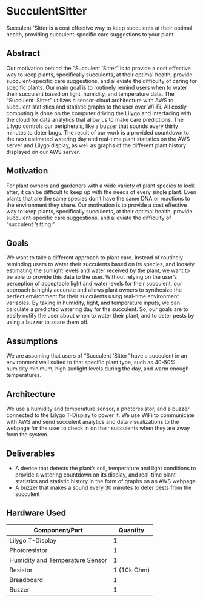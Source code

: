 # SucculentSitter
Succulent 'Sitter is a cost effective way to keep succulents at their optimal health, providing succulent-specific care suggestions to your plant.

## Abstract

Our motivation behind the “Succulent ‘Sitter” is to provide a cost effective way to keep plants, specifically succulents, at their optimal health, provide succulent-specific care suggestions, and alleviate the difficulty of caring for specific plants. Our main goal is to routinely remind users when to water their succulent based on light, humidity, and temperature data. The “Succulent ‘Sitter” utilizes a sensor-cloud architecture with AWS to succulent statistics and statistic graphs to the user over Wi-Fi. All costly computing is done on the computer driving the Lilygo and interfacing with the cloud for data analytics that allow us to make care predictions. The Lilygo controls our peripherals, like a buzzer that sounds every thirty minutes to deter bugs. The result of our work is a provided countdown to the next estimated watering day and real-time plant statistics on the AWS server and Lilygo display, as well as graphs of the different plant history displayed on our AWS server.

## Motivation

For plant owners and gardeners with a wide variety of plant species to look after, it can be difficult to keep up with the needs of every single plant. Even plants that are the same species don’t have the same DNA or reactions to the environment they share. Our motivation is to provide a cost effective way to keep plants, specifically succulents, at their optimal health, provide succulent-specific care suggestions, and alleviate the difficulty of “succulent ‘sitting.”

## Goals

We want to take a different approach to plant care. Instead of routinely reminding users to water their succulents based on its species, and loosely estimating the sunlight levels and water received by the plant, we want to be able to provide this data to the user. Without relying on the user’s perception of acceptable light and water levels for their succulent, our approach is highly accurate and allows plant owners to synthesize the perfect environment for their succulents using real-time environment variables. By taking in humidity, light, and temperature inputs, we can calculate a predicted watering day for the succulent. So, our goals are to easily notify the user about when to water their plant, and to deter pests by using a buzzer to scare them off.

## Assumptions

We are assuming that users of “Succulent ‘Sitter” have a succulent in an environment well suited to that specific plant type, such as 40-50% humidity minimum, high sunlight levels during the day, and warm enough temperatures. 

## Architecture

We use a humidity and temperature sensor, a photoresistor, and a buzzer connected to the Lilygo T-Display to power it. We use WiFi to communicate with AWS and send succulent analytics and data visualizations to the webpage for the user to check in on their succulents when they are away from the system. 


## Deliverables
- A device that detects the plant’s soil, temperature and light conditions to provide a watering countdown on its display, and real-time plant statistics and statistic history in the form of graphs on an AWS webpage 
- A buzzer that makes a sound every 30 minutes to deter pests from the succulent 

## Hardware Used

| Component/Part                  | Quantity               |
|---------------------------------|------------------------|
| Lilygo T-Display                | 1                      |
| Photoresistor                   | 1                      |
| Humidity and Temperature Sensor | 1                      |
| Resistor                        | 1 (10k Ohm)            |
| Breadboard                      | 1                      |
| Buzzer                          | 1                      |